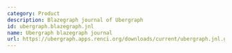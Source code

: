 ```yaml
---
category: Product
description: Blazegraph journal of Ubergraph
id: ubergraph.blazegraph.jnl
name: Ubergraph blazegraph journal
url: https://ubergraph.apps.renci.org/downloads/current/ubergraph.jnl.gz
---
```

